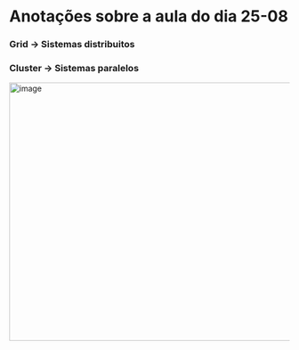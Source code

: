 # Anotações sobre a aula do dia 25-08

### Grid -> Sistemas distribuitos

### Cluster -> Sistemas paralelos

<img width="1131" height="464" alt="image" src="https://github.com/user-attachments/assets/3e559dca-31b1-449b-8254-4cbe6856ae21" />


